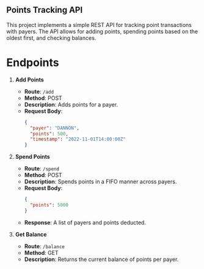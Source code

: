 ## Points Tracking API
 
This project implements a simple REST API for tracking point transactions with payers. The API allows for adding points, spending points based on the oldest first, and checking balances.

# Endpoints

1. **Add Points**
   - **Route**: `/add`
   - **Method**: POST
   - **Description**: Adds points for a payer. 
   - **Request Body**:
     ```json
     {
       "payer": "DANNON",
       "points": 500,
       "timestamp": "2022-11-01T14:00:00Z"
     }
     ```

2. **Spend Points**
   - **Route**: `/spend`
   - **Method**: POST
   - **Description**: Spends points in a FIFO manner across payers. 
   - **Request Body**:
     ```json
     {
       "points": 5000
     }
     ```
   - **Response**: A list of payers and points deducted.

3. **Get Balance**
   - **Route**: `/balance`
   - **Method**: GET
   - **Description**: Returns the current balance of points per payer.
